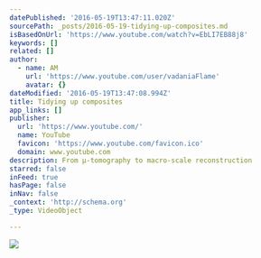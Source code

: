```yaml
---
datePublished: '2016-05-19T13:47:11.020Z'
sourcePath: _posts/2016-05-19-tidying-up-composites.md
isBasedOnUrl: 'https://www.youtube.com/watch?v=EbLI7EB88j8'
keywords: []
related: []
author:
  - name: AM
    url: 'https://www.youtube.com/user/vadaniaFlame'
    avatar: {}
dateModified: '2016-05-19T13:47:08.994Z'
title: Tidying up composites
app_links: []
publisher:
  url: 'https://www.youtube.com/'
  name: YouTube
  favicon: 'https://www.youtube.com/favicon.ico'
  domain: www.youtube.com
description: From µ-tomography to macro-scale reconstruction
starred: false
inFeed: true
hasPage: false
inNav: false
_context: 'http://schema.org'
_type: VideoObject

---
```

![](https://the-grid-user-content.s3-us-west-2.amazonaws.com/370b5962-0b68-4dc5-bc9b-2509d39482c8.png)